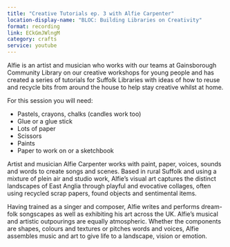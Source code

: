 ```yaml
---
title: "Creative Tutorials ep. 3 with Alfie Carpenter"
location-display-name: "BLOC: Building Libraries on Creativity"
format: recording
link: ECkGmJWlngM
category: crafts
service: youtube
---
```


Alfie is an artist and musician who works with our teams at Gainsborough Community Library on our creative workshops for young people and has created a series of tutorials for Suffolk Libraries with ideas of how to reuse and recycle bits from around the house to help stay creative whilst at home.

For this session you will need:

- Pastels, crayons, chalks (candles work too)
- Glue or a glue stick
- Lots of paper
- Scissors
- Paints
- Paper to work on or a sketchbook

Artist and musician Alfie Carpenter works with paint, paper, voices, sounds and words to create songs and scenes. Based in rural Suffolk and using a mixture of plein air and studio work, Alfie’s visual art captures the distinct landscapes of East Anglia through playful and evocative collages, often using recycled scrap papers, found objects and sentimental items.

Having trained as a singer and composer, Alfie writes and performs dream-folk songscapes as well as exhibiting his art across the UK. Alfie’s musical and artistic outpourings are equally atmospheric. Whether the components are shapes, colours and textures or pitches words and voices, Alfie assembles music and art to give life to a landscape, vision or emotion.
